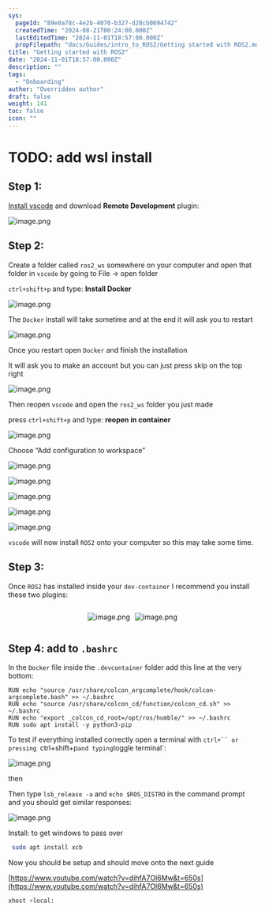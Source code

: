 ```yaml
---
sys:
  pageId: "89e0a78c-4e2b-4070-b327-d28cb0694742"
  createdTime: "2024-08-21T00:24:00.000Z"
  lastEditedTime: "2024-11-01T18:57:00.000Z"
  propFilepath: "docs/Guides/intro_to_ROS2/Getting started with ROS2.md"
title: "Getting started with ROS2"
date: "2024-11-01T18:57:00.000Z"
description: ""
tags:
  - "Onboarding"
author: "Overridden author"
draft: false
weight: 141
toc: false
icon: ""
---
```


# TODO: add wsl install

## Step 1:

[Install vscode](https://code.visualstudio.com/download) and download **Remote Development** plugin:

![image.png](https://prod-files-secure.s3.us-west-2.amazonaws.com/d518164a-d88e-44d1-a4ee-3adb3bd8bce0/efb52993-1881-4a40-b95e-6f020334f022/image.png?X-Amz-Algorithm=AWS4-HMAC-SHA256&X-Amz-Content-Sha256=UNSIGNED-PAYLOAD&X-Amz-Credential=ASIAZI2LB466XLCLVL6W%2F20250407%2Fus-west-2%2Fs3%2Faws4_request&X-Amz-Date=20250407T090945Z&X-Amz-Expires=3600&X-Amz-Security-Token=IQoJb3JpZ2luX2VjEOH%2F%2F%2F%2F%2F%2F%2F%2F%2F%2FwEaCXVzLXdlc3QtMiJIMEYCIQCMj6shqH9h9FH2tx1m5wSJF7sygR3UW9Cg7PzpqbVD0QIhANocW2%2Fr%2Fb5zNT4ZZCuoiYwuMmrAG5jtre0PXYo8dtAIKv8DCFoQABoMNjM3NDIzMTgzODA1IgzxmQDzYHxowZf0J%2Bcq3APi9htsgI7F2Ss4uzOhAdwBylRNSxWAWwGiGYyaDUVf70bomCtQTZYfVUCjgkD5zvOqNUSPkCcwH0f%2Fr2RFfvCJaSfAmRYuzqBNZSHF5W8xIJkKl9ZJ5BFVmqcYZeQAjG8iDz3vxY%2BXIWaX%2FWj5lvwLS%2BnQInAvizHPCR2cgmxSWbA5Ewcs4YYYU6gIxCSLBJIQzuT6fBojItwBixwgHFws2h1%2F%2BKLwFNkwT6hyZQv9%2FiXQaCuMqCFDGLQyxKEF1SlnG8lWCeiKFMh6iryiEhJF0NUZSfYnOQIUY%2FxwU%2BQX1RkPAdNAxdGg1q%2FuHlJgSWIdQsfWuBdK7t7Qbc2RAiMsgqlluxKONVB6mZtacll81cwShmx6TXnzHU%2B77bb7TAkiCqujRxJGcSLcru1ZIyD21O%2Ba%2BsKAg5JAHNlgp1%2BA2LNTokOpRGbll6uN%2BNPP48vJyQmyvUyhwKgEHnPsKlc6zNiXrQB29%2ByIvXqF7kt0fH%2BWsHCOQejR07yzHikqyVN5idB1HGGgrCW52GNesXqMtQsZNPUPtncdK1e%2F3AXOKHuHv167yhOwTW%2F5vOweOyqyxCfDj8f1EieX0n%2FeDnGz7OQ9jUZIAEy3Ok7XmunvayxCFum0difuUqEHkjCJoc6%2FBjqkAVFz42c0C3Zfdv77sea0h8iNWdSoUzqe%2BE%2FMKKKUFssiiQm466DW%2BU%2BZ6Mzgejf%2BvtAURRYRJK8kEByI%2B0raF2%2B1B0eWaDkwGc%2FACUSBpSY%2Frd4wKJAO13qqBqapBpDjwnwzeSenYFuJ2APGZIhCtATWkRM6jwMRB91bsekT8Qofs0KLyvKbTWUeLv%2Fjf8cJn50SOoHAS2m9TL1%2B%2BhVHjcwJqkv%2B&X-Amz-Signature=f1aa07efe71da49518efdea6502fc53ab207043a3eb3b54ef269bf237bd49286&X-Amz-SignedHeaders=host&x-id=GetObject)

## Step 2:

Create a folder called `ros2_ws` somewhere on your computer and open that folder in `vscode` by going to File → open folder 

`ctrl+shift+p` and type: **Install Docker**

![image.png](https://prod-files-secure.s3.us-west-2.amazonaws.com/d518164a-d88e-44d1-a4ee-3adb3bd8bce0/2269dc0e-1cd5-47ff-bceb-c04ad9b2eab0/image.png?X-Amz-Algorithm=AWS4-HMAC-SHA256&X-Amz-Content-Sha256=UNSIGNED-PAYLOAD&X-Amz-Credential=ASIAZI2LB466XLCLVL6W%2F20250407%2Fus-west-2%2Fs3%2Faws4_request&X-Amz-Date=20250407T090945Z&X-Amz-Expires=3600&X-Amz-Security-Token=IQoJb3JpZ2luX2VjEOH%2F%2F%2F%2F%2F%2F%2F%2F%2F%2FwEaCXVzLXdlc3QtMiJIMEYCIQCMj6shqH9h9FH2tx1m5wSJF7sygR3UW9Cg7PzpqbVD0QIhANocW2%2Fr%2Fb5zNT4ZZCuoiYwuMmrAG5jtre0PXYo8dtAIKv8DCFoQABoMNjM3NDIzMTgzODA1IgzxmQDzYHxowZf0J%2Bcq3APi9htsgI7F2Ss4uzOhAdwBylRNSxWAWwGiGYyaDUVf70bomCtQTZYfVUCjgkD5zvOqNUSPkCcwH0f%2Fr2RFfvCJaSfAmRYuzqBNZSHF5W8xIJkKl9ZJ5BFVmqcYZeQAjG8iDz3vxY%2BXIWaX%2FWj5lvwLS%2BnQInAvizHPCR2cgmxSWbA5Ewcs4YYYU6gIxCSLBJIQzuT6fBojItwBixwgHFws2h1%2F%2BKLwFNkwT6hyZQv9%2FiXQaCuMqCFDGLQyxKEF1SlnG8lWCeiKFMh6iryiEhJF0NUZSfYnOQIUY%2FxwU%2BQX1RkPAdNAxdGg1q%2FuHlJgSWIdQsfWuBdK7t7Qbc2RAiMsgqlluxKONVB6mZtacll81cwShmx6TXnzHU%2B77bb7TAkiCqujRxJGcSLcru1ZIyD21O%2Ba%2BsKAg5JAHNlgp1%2BA2LNTokOpRGbll6uN%2BNPP48vJyQmyvUyhwKgEHnPsKlc6zNiXrQB29%2ByIvXqF7kt0fH%2BWsHCOQejR07yzHikqyVN5idB1HGGgrCW52GNesXqMtQsZNPUPtncdK1e%2F3AXOKHuHv167yhOwTW%2F5vOweOyqyxCfDj8f1EieX0n%2FeDnGz7OQ9jUZIAEy3Ok7XmunvayxCFum0difuUqEHkjCJoc6%2FBjqkAVFz42c0C3Zfdv77sea0h8iNWdSoUzqe%2BE%2FMKKKUFssiiQm466DW%2BU%2BZ6Mzgejf%2BvtAURRYRJK8kEByI%2B0raF2%2B1B0eWaDkwGc%2FACUSBpSY%2Frd4wKJAO13qqBqapBpDjwnwzeSenYFuJ2APGZIhCtATWkRM6jwMRB91bsekT8Qofs0KLyvKbTWUeLv%2Fjf8cJn50SOoHAS2m9TL1%2B%2BhVHjcwJqkv%2B&X-Amz-Signature=89b4dbe6fe75a14c008852c5d4d40d8b6c94436c271f2521d70d6e071edf8db7&X-Amz-SignedHeaders=host&x-id=GetObject)

The `Docker` install will take sometime and at the end it will ask you to restart

![image.png](https://prod-files-secure.s3.us-west-2.amazonaws.com/d518164a-d88e-44d1-a4ee-3adb3bd8bce0/ed233f78-be33-4b1f-b89c-9c346c0e961e/image.png?X-Amz-Algorithm=AWS4-HMAC-SHA256&X-Amz-Content-Sha256=UNSIGNED-PAYLOAD&X-Amz-Credential=ASIAZI2LB466XLCLVL6W%2F20250407%2Fus-west-2%2Fs3%2Faws4_request&X-Amz-Date=20250407T090945Z&X-Amz-Expires=3600&X-Amz-Security-Token=IQoJb3JpZ2luX2VjEOH%2F%2F%2F%2F%2F%2F%2F%2F%2F%2FwEaCXVzLXdlc3QtMiJIMEYCIQCMj6shqH9h9FH2tx1m5wSJF7sygR3UW9Cg7PzpqbVD0QIhANocW2%2Fr%2Fb5zNT4ZZCuoiYwuMmrAG5jtre0PXYo8dtAIKv8DCFoQABoMNjM3NDIzMTgzODA1IgzxmQDzYHxowZf0J%2Bcq3APi9htsgI7F2Ss4uzOhAdwBylRNSxWAWwGiGYyaDUVf70bomCtQTZYfVUCjgkD5zvOqNUSPkCcwH0f%2Fr2RFfvCJaSfAmRYuzqBNZSHF5W8xIJkKl9ZJ5BFVmqcYZeQAjG8iDz3vxY%2BXIWaX%2FWj5lvwLS%2BnQInAvizHPCR2cgmxSWbA5Ewcs4YYYU6gIxCSLBJIQzuT6fBojItwBixwgHFws2h1%2F%2BKLwFNkwT6hyZQv9%2FiXQaCuMqCFDGLQyxKEF1SlnG8lWCeiKFMh6iryiEhJF0NUZSfYnOQIUY%2FxwU%2BQX1RkPAdNAxdGg1q%2FuHlJgSWIdQsfWuBdK7t7Qbc2RAiMsgqlluxKONVB6mZtacll81cwShmx6TXnzHU%2B77bb7TAkiCqujRxJGcSLcru1ZIyD21O%2Ba%2BsKAg5JAHNlgp1%2BA2LNTokOpRGbll6uN%2BNPP48vJyQmyvUyhwKgEHnPsKlc6zNiXrQB29%2ByIvXqF7kt0fH%2BWsHCOQejR07yzHikqyVN5idB1HGGgrCW52GNesXqMtQsZNPUPtncdK1e%2F3AXOKHuHv167yhOwTW%2F5vOweOyqyxCfDj8f1EieX0n%2FeDnGz7OQ9jUZIAEy3Ok7XmunvayxCFum0difuUqEHkjCJoc6%2FBjqkAVFz42c0C3Zfdv77sea0h8iNWdSoUzqe%2BE%2FMKKKUFssiiQm466DW%2BU%2BZ6Mzgejf%2BvtAURRYRJK8kEByI%2B0raF2%2B1B0eWaDkwGc%2FACUSBpSY%2Frd4wKJAO13qqBqapBpDjwnwzeSenYFuJ2APGZIhCtATWkRM6jwMRB91bsekT8Qofs0KLyvKbTWUeLv%2Fjf8cJn50SOoHAS2m9TL1%2B%2BhVHjcwJqkv%2B&X-Amz-Signature=6bd4e463ad3a68a260a588e17d58ad06c8bc5443ec7b7c8787da896ae6bcbcda&X-Amz-SignedHeaders=host&x-id=GetObject)

Once you restart open `Docker` and finish the installation

It will ask you to make an account but you can just press skip on the top right

![image.png](https://prod-files-secure.s3.us-west-2.amazonaws.com/d518164a-d88e-44d1-a4ee-3adb3bd8bce0/21010ad9-1659-4fd9-9f59-9932a09b2a3d/image.png?X-Amz-Algorithm=AWS4-HMAC-SHA256&X-Amz-Content-Sha256=UNSIGNED-PAYLOAD&X-Amz-Credential=ASIAZI2LB466XLCLVL6W%2F20250407%2Fus-west-2%2Fs3%2Faws4_request&X-Amz-Date=20250407T090945Z&X-Amz-Expires=3600&X-Amz-Security-Token=IQoJb3JpZ2luX2VjEOH%2F%2F%2F%2F%2F%2F%2F%2F%2F%2FwEaCXVzLXdlc3QtMiJIMEYCIQCMj6shqH9h9FH2tx1m5wSJF7sygR3UW9Cg7PzpqbVD0QIhANocW2%2Fr%2Fb5zNT4ZZCuoiYwuMmrAG5jtre0PXYo8dtAIKv8DCFoQABoMNjM3NDIzMTgzODA1IgzxmQDzYHxowZf0J%2Bcq3APi9htsgI7F2Ss4uzOhAdwBylRNSxWAWwGiGYyaDUVf70bomCtQTZYfVUCjgkD5zvOqNUSPkCcwH0f%2Fr2RFfvCJaSfAmRYuzqBNZSHF5W8xIJkKl9ZJ5BFVmqcYZeQAjG8iDz3vxY%2BXIWaX%2FWj5lvwLS%2BnQInAvizHPCR2cgmxSWbA5Ewcs4YYYU6gIxCSLBJIQzuT6fBojItwBixwgHFws2h1%2F%2BKLwFNkwT6hyZQv9%2FiXQaCuMqCFDGLQyxKEF1SlnG8lWCeiKFMh6iryiEhJF0NUZSfYnOQIUY%2FxwU%2BQX1RkPAdNAxdGg1q%2FuHlJgSWIdQsfWuBdK7t7Qbc2RAiMsgqlluxKONVB6mZtacll81cwShmx6TXnzHU%2B77bb7TAkiCqujRxJGcSLcru1ZIyD21O%2Ba%2BsKAg5JAHNlgp1%2BA2LNTokOpRGbll6uN%2BNPP48vJyQmyvUyhwKgEHnPsKlc6zNiXrQB29%2ByIvXqF7kt0fH%2BWsHCOQejR07yzHikqyVN5idB1HGGgrCW52GNesXqMtQsZNPUPtncdK1e%2F3AXOKHuHv167yhOwTW%2F5vOweOyqyxCfDj8f1EieX0n%2FeDnGz7OQ9jUZIAEy3Ok7XmunvayxCFum0difuUqEHkjCJoc6%2FBjqkAVFz42c0C3Zfdv77sea0h8iNWdSoUzqe%2BE%2FMKKKUFssiiQm466DW%2BU%2BZ6Mzgejf%2BvtAURRYRJK8kEByI%2B0raF2%2B1B0eWaDkwGc%2FACUSBpSY%2Frd4wKJAO13qqBqapBpDjwnwzeSenYFuJ2APGZIhCtATWkRM6jwMRB91bsekT8Qofs0KLyvKbTWUeLv%2Fjf8cJn50SOoHAS2m9TL1%2B%2BhVHjcwJqkv%2B&X-Amz-Signature=4086b224005e4290aa9caebdb18369747cee8da07725306e4a3d5941ff589abe&X-Amz-SignedHeaders=host&x-id=GetObject)

Then reopen `vscode` and open the `ros2_ws` folder you just made

press `ctrl+shift+p` and type: **reopen in container**

![image.png](https://prod-files-secure.s3.us-west-2.amazonaws.com/d518164a-d88e-44d1-a4ee-3adb3bd8bce0/4e93b8c2-41ad-488c-8095-c74205196118/image.png?X-Amz-Algorithm=AWS4-HMAC-SHA256&X-Amz-Content-Sha256=UNSIGNED-PAYLOAD&X-Amz-Credential=ASIAZI2LB466XLCLVL6W%2F20250407%2Fus-west-2%2Fs3%2Faws4_request&X-Amz-Date=20250407T090945Z&X-Amz-Expires=3600&X-Amz-Security-Token=IQoJb3JpZ2luX2VjEOH%2F%2F%2F%2F%2F%2F%2F%2F%2F%2FwEaCXVzLXdlc3QtMiJIMEYCIQCMj6shqH9h9FH2tx1m5wSJF7sygR3UW9Cg7PzpqbVD0QIhANocW2%2Fr%2Fb5zNT4ZZCuoiYwuMmrAG5jtre0PXYo8dtAIKv8DCFoQABoMNjM3NDIzMTgzODA1IgzxmQDzYHxowZf0J%2Bcq3APi9htsgI7F2Ss4uzOhAdwBylRNSxWAWwGiGYyaDUVf70bomCtQTZYfVUCjgkD5zvOqNUSPkCcwH0f%2Fr2RFfvCJaSfAmRYuzqBNZSHF5W8xIJkKl9ZJ5BFVmqcYZeQAjG8iDz3vxY%2BXIWaX%2FWj5lvwLS%2BnQInAvizHPCR2cgmxSWbA5Ewcs4YYYU6gIxCSLBJIQzuT6fBojItwBixwgHFws2h1%2F%2BKLwFNkwT6hyZQv9%2FiXQaCuMqCFDGLQyxKEF1SlnG8lWCeiKFMh6iryiEhJF0NUZSfYnOQIUY%2FxwU%2BQX1RkPAdNAxdGg1q%2FuHlJgSWIdQsfWuBdK7t7Qbc2RAiMsgqlluxKONVB6mZtacll81cwShmx6TXnzHU%2B77bb7TAkiCqujRxJGcSLcru1ZIyD21O%2Ba%2BsKAg5JAHNlgp1%2BA2LNTokOpRGbll6uN%2BNPP48vJyQmyvUyhwKgEHnPsKlc6zNiXrQB29%2ByIvXqF7kt0fH%2BWsHCOQejR07yzHikqyVN5idB1HGGgrCW52GNesXqMtQsZNPUPtncdK1e%2F3AXOKHuHv167yhOwTW%2F5vOweOyqyxCfDj8f1EieX0n%2FeDnGz7OQ9jUZIAEy3Ok7XmunvayxCFum0difuUqEHkjCJoc6%2FBjqkAVFz42c0C3Zfdv77sea0h8iNWdSoUzqe%2BE%2FMKKKUFssiiQm466DW%2BU%2BZ6Mzgejf%2BvtAURRYRJK8kEByI%2B0raF2%2B1B0eWaDkwGc%2FACUSBpSY%2Frd4wKJAO13qqBqapBpDjwnwzeSenYFuJ2APGZIhCtATWkRM6jwMRB91bsekT8Qofs0KLyvKbTWUeLv%2Fjf8cJn50SOoHAS2m9TL1%2B%2BhVHjcwJqkv%2B&X-Amz-Signature=890f744aa2517151d4d396f09fbc8a111b50411668de7010c3dffb42928b9a40&X-Amz-SignedHeaders=host&x-id=GetObject)

Choose “Add configuration to workspace”

![image.png](https://prod-files-secure.s3.us-west-2.amazonaws.com/d518164a-d88e-44d1-a4ee-3adb3bd8bce0/9560b282-5060-4989-ba37-97e7b2c22476/image.png?X-Amz-Algorithm=AWS4-HMAC-SHA256&X-Amz-Content-Sha256=UNSIGNED-PAYLOAD&X-Amz-Credential=ASIAZI2LB466XLCLVL6W%2F20250407%2Fus-west-2%2Fs3%2Faws4_request&X-Amz-Date=20250407T090945Z&X-Amz-Expires=3600&X-Amz-Security-Token=IQoJb3JpZ2luX2VjEOH%2F%2F%2F%2F%2F%2F%2F%2F%2F%2FwEaCXVzLXdlc3QtMiJIMEYCIQCMj6shqH9h9FH2tx1m5wSJF7sygR3UW9Cg7PzpqbVD0QIhANocW2%2Fr%2Fb5zNT4ZZCuoiYwuMmrAG5jtre0PXYo8dtAIKv8DCFoQABoMNjM3NDIzMTgzODA1IgzxmQDzYHxowZf0J%2Bcq3APi9htsgI7F2Ss4uzOhAdwBylRNSxWAWwGiGYyaDUVf70bomCtQTZYfVUCjgkD5zvOqNUSPkCcwH0f%2Fr2RFfvCJaSfAmRYuzqBNZSHF5W8xIJkKl9ZJ5BFVmqcYZeQAjG8iDz3vxY%2BXIWaX%2FWj5lvwLS%2BnQInAvizHPCR2cgmxSWbA5Ewcs4YYYU6gIxCSLBJIQzuT6fBojItwBixwgHFws2h1%2F%2BKLwFNkwT6hyZQv9%2FiXQaCuMqCFDGLQyxKEF1SlnG8lWCeiKFMh6iryiEhJF0NUZSfYnOQIUY%2FxwU%2BQX1RkPAdNAxdGg1q%2FuHlJgSWIdQsfWuBdK7t7Qbc2RAiMsgqlluxKONVB6mZtacll81cwShmx6TXnzHU%2B77bb7TAkiCqujRxJGcSLcru1ZIyD21O%2Ba%2BsKAg5JAHNlgp1%2BA2LNTokOpRGbll6uN%2BNPP48vJyQmyvUyhwKgEHnPsKlc6zNiXrQB29%2ByIvXqF7kt0fH%2BWsHCOQejR07yzHikqyVN5idB1HGGgrCW52GNesXqMtQsZNPUPtncdK1e%2F3AXOKHuHv167yhOwTW%2F5vOweOyqyxCfDj8f1EieX0n%2FeDnGz7OQ9jUZIAEy3Ok7XmunvayxCFum0difuUqEHkjCJoc6%2FBjqkAVFz42c0C3Zfdv77sea0h8iNWdSoUzqe%2BE%2FMKKKUFssiiQm466DW%2BU%2BZ6Mzgejf%2BvtAURRYRJK8kEByI%2B0raF2%2B1B0eWaDkwGc%2FACUSBpSY%2Frd4wKJAO13qqBqapBpDjwnwzeSenYFuJ2APGZIhCtATWkRM6jwMRB91bsekT8Qofs0KLyvKbTWUeLv%2Fjf8cJn50SOoHAS2m9TL1%2B%2BhVHjcwJqkv%2B&X-Amz-Signature=81190b4a96d58b69a6df3da018a49af5284863a59e011db9d0506ae7792db732&X-Amz-SignedHeaders=host&x-id=GetObject)

![image.png](https://prod-files-secure.s3.us-west-2.amazonaws.com/d518164a-d88e-44d1-a4ee-3adb3bd8bce0/2ee63f81-886b-48e8-a553-dc6e5eac99e4/image.png?X-Amz-Algorithm=AWS4-HMAC-SHA256&X-Amz-Content-Sha256=UNSIGNED-PAYLOAD&X-Amz-Credential=ASIAZI2LB466XLCLVL6W%2F20250407%2Fus-west-2%2Fs3%2Faws4_request&X-Amz-Date=20250407T090945Z&X-Amz-Expires=3600&X-Amz-Security-Token=IQoJb3JpZ2luX2VjEOH%2F%2F%2F%2F%2F%2F%2F%2F%2F%2FwEaCXVzLXdlc3QtMiJIMEYCIQCMj6shqH9h9FH2tx1m5wSJF7sygR3UW9Cg7PzpqbVD0QIhANocW2%2Fr%2Fb5zNT4ZZCuoiYwuMmrAG5jtre0PXYo8dtAIKv8DCFoQABoMNjM3NDIzMTgzODA1IgzxmQDzYHxowZf0J%2Bcq3APi9htsgI7F2Ss4uzOhAdwBylRNSxWAWwGiGYyaDUVf70bomCtQTZYfVUCjgkD5zvOqNUSPkCcwH0f%2Fr2RFfvCJaSfAmRYuzqBNZSHF5W8xIJkKl9ZJ5BFVmqcYZeQAjG8iDz3vxY%2BXIWaX%2FWj5lvwLS%2BnQInAvizHPCR2cgmxSWbA5Ewcs4YYYU6gIxCSLBJIQzuT6fBojItwBixwgHFws2h1%2F%2BKLwFNkwT6hyZQv9%2FiXQaCuMqCFDGLQyxKEF1SlnG8lWCeiKFMh6iryiEhJF0NUZSfYnOQIUY%2FxwU%2BQX1RkPAdNAxdGg1q%2FuHlJgSWIdQsfWuBdK7t7Qbc2RAiMsgqlluxKONVB6mZtacll81cwShmx6TXnzHU%2B77bb7TAkiCqujRxJGcSLcru1ZIyD21O%2Ba%2BsKAg5JAHNlgp1%2BA2LNTokOpRGbll6uN%2BNPP48vJyQmyvUyhwKgEHnPsKlc6zNiXrQB29%2ByIvXqF7kt0fH%2BWsHCOQejR07yzHikqyVN5idB1HGGgrCW52GNesXqMtQsZNPUPtncdK1e%2F3AXOKHuHv167yhOwTW%2F5vOweOyqyxCfDj8f1EieX0n%2FeDnGz7OQ9jUZIAEy3Ok7XmunvayxCFum0difuUqEHkjCJoc6%2FBjqkAVFz42c0C3Zfdv77sea0h8iNWdSoUzqe%2BE%2FMKKKUFssiiQm466DW%2BU%2BZ6Mzgejf%2BvtAURRYRJK8kEByI%2B0raF2%2B1B0eWaDkwGc%2FACUSBpSY%2Frd4wKJAO13qqBqapBpDjwnwzeSenYFuJ2APGZIhCtATWkRM6jwMRB91bsekT8Qofs0KLyvKbTWUeLv%2Fjf8cJn50SOoHAS2m9TL1%2B%2BhVHjcwJqkv%2B&X-Amz-Signature=ffcca43e0dfe8681a19f154c74bf42753d0448da91374dd90e0499998871a671&X-Amz-SignedHeaders=host&x-id=GetObject)

![image.png](https://prod-files-secure.s3.us-west-2.amazonaws.com/d518164a-d88e-44d1-a4ee-3adb3bd8bce0/ae1580b2-b048-407e-aed9-b584224a7a04/image.png?X-Amz-Algorithm=AWS4-HMAC-SHA256&X-Amz-Content-Sha256=UNSIGNED-PAYLOAD&X-Amz-Credential=ASIAZI2LB466XLCLVL6W%2F20250407%2Fus-west-2%2Fs3%2Faws4_request&X-Amz-Date=20250407T090945Z&X-Amz-Expires=3600&X-Amz-Security-Token=IQoJb3JpZ2luX2VjEOH%2F%2F%2F%2F%2F%2F%2F%2F%2F%2FwEaCXVzLXdlc3QtMiJIMEYCIQCMj6shqH9h9FH2tx1m5wSJF7sygR3UW9Cg7PzpqbVD0QIhANocW2%2Fr%2Fb5zNT4ZZCuoiYwuMmrAG5jtre0PXYo8dtAIKv8DCFoQABoMNjM3NDIzMTgzODA1IgzxmQDzYHxowZf0J%2Bcq3APi9htsgI7F2Ss4uzOhAdwBylRNSxWAWwGiGYyaDUVf70bomCtQTZYfVUCjgkD5zvOqNUSPkCcwH0f%2Fr2RFfvCJaSfAmRYuzqBNZSHF5W8xIJkKl9ZJ5BFVmqcYZeQAjG8iDz3vxY%2BXIWaX%2FWj5lvwLS%2BnQInAvizHPCR2cgmxSWbA5Ewcs4YYYU6gIxCSLBJIQzuT6fBojItwBixwgHFws2h1%2F%2BKLwFNkwT6hyZQv9%2FiXQaCuMqCFDGLQyxKEF1SlnG8lWCeiKFMh6iryiEhJF0NUZSfYnOQIUY%2FxwU%2BQX1RkPAdNAxdGg1q%2FuHlJgSWIdQsfWuBdK7t7Qbc2RAiMsgqlluxKONVB6mZtacll81cwShmx6TXnzHU%2B77bb7TAkiCqujRxJGcSLcru1ZIyD21O%2Ba%2BsKAg5JAHNlgp1%2BA2LNTokOpRGbll6uN%2BNPP48vJyQmyvUyhwKgEHnPsKlc6zNiXrQB29%2ByIvXqF7kt0fH%2BWsHCOQejR07yzHikqyVN5idB1HGGgrCW52GNesXqMtQsZNPUPtncdK1e%2F3AXOKHuHv167yhOwTW%2F5vOweOyqyxCfDj8f1EieX0n%2FeDnGz7OQ9jUZIAEy3Ok7XmunvayxCFum0difuUqEHkjCJoc6%2FBjqkAVFz42c0C3Zfdv77sea0h8iNWdSoUzqe%2BE%2FMKKKUFssiiQm466DW%2BU%2BZ6Mzgejf%2BvtAURRYRJK8kEByI%2B0raF2%2B1B0eWaDkwGc%2FACUSBpSY%2Frd4wKJAO13qqBqapBpDjwnwzeSenYFuJ2APGZIhCtATWkRM6jwMRB91bsekT8Qofs0KLyvKbTWUeLv%2Fjf8cJn50SOoHAS2m9TL1%2B%2BhVHjcwJqkv%2B&X-Amz-Signature=926f01e19551a15f5a00929407edeafb603e1c4556e04075393f70344b91984d&X-Amz-SignedHeaders=host&x-id=GetObject)

![image.png](https://prod-files-secure.s3.us-west-2.amazonaws.com/d518164a-d88e-44d1-a4ee-3adb3bd8bce0/53255b28-f75e-430f-b9e3-c0ac8577e42b/image.png?X-Amz-Algorithm=AWS4-HMAC-SHA256&X-Amz-Content-Sha256=UNSIGNED-PAYLOAD&X-Amz-Credential=ASIAZI2LB466XLCLVL6W%2F20250407%2Fus-west-2%2Fs3%2Faws4_request&X-Amz-Date=20250407T090945Z&X-Amz-Expires=3600&X-Amz-Security-Token=IQoJb3JpZ2luX2VjEOH%2F%2F%2F%2F%2F%2F%2F%2F%2F%2FwEaCXVzLXdlc3QtMiJIMEYCIQCMj6shqH9h9FH2tx1m5wSJF7sygR3UW9Cg7PzpqbVD0QIhANocW2%2Fr%2Fb5zNT4ZZCuoiYwuMmrAG5jtre0PXYo8dtAIKv8DCFoQABoMNjM3NDIzMTgzODA1IgzxmQDzYHxowZf0J%2Bcq3APi9htsgI7F2Ss4uzOhAdwBylRNSxWAWwGiGYyaDUVf70bomCtQTZYfVUCjgkD5zvOqNUSPkCcwH0f%2Fr2RFfvCJaSfAmRYuzqBNZSHF5W8xIJkKl9ZJ5BFVmqcYZeQAjG8iDz3vxY%2BXIWaX%2FWj5lvwLS%2BnQInAvizHPCR2cgmxSWbA5Ewcs4YYYU6gIxCSLBJIQzuT6fBojItwBixwgHFws2h1%2F%2BKLwFNkwT6hyZQv9%2FiXQaCuMqCFDGLQyxKEF1SlnG8lWCeiKFMh6iryiEhJF0NUZSfYnOQIUY%2FxwU%2BQX1RkPAdNAxdGg1q%2FuHlJgSWIdQsfWuBdK7t7Qbc2RAiMsgqlluxKONVB6mZtacll81cwShmx6TXnzHU%2B77bb7TAkiCqujRxJGcSLcru1ZIyD21O%2Ba%2BsKAg5JAHNlgp1%2BA2LNTokOpRGbll6uN%2BNPP48vJyQmyvUyhwKgEHnPsKlc6zNiXrQB29%2ByIvXqF7kt0fH%2BWsHCOQejR07yzHikqyVN5idB1HGGgrCW52GNesXqMtQsZNPUPtncdK1e%2F3AXOKHuHv167yhOwTW%2F5vOweOyqyxCfDj8f1EieX0n%2FeDnGz7OQ9jUZIAEy3Ok7XmunvayxCFum0difuUqEHkjCJoc6%2FBjqkAVFz42c0C3Zfdv77sea0h8iNWdSoUzqe%2BE%2FMKKKUFssiiQm466DW%2BU%2BZ6Mzgejf%2BvtAURRYRJK8kEByI%2B0raF2%2B1B0eWaDkwGc%2FACUSBpSY%2Frd4wKJAO13qqBqapBpDjwnwzeSenYFuJ2APGZIhCtATWkRM6jwMRB91bsekT8Qofs0KLyvKbTWUeLv%2Fjf8cJn50SOoHAS2m9TL1%2B%2BhVHjcwJqkv%2B&X-Amz-Signature=5d4e449dd1ec552ee176a3bf50dfd6bc42a7408879054a212c28831420da3a70&X-Amz-SignedHeaders=host&x-id=GetObject)

![image.png](https://prod-files-secure.s3.us-west-2.amazonaws.com/d518164a-d88e-44d1-a4ee-3adb3bd8bce0/7c562767-5af9-4ffb-97d1-327bcdf4ee00/image.png?X-Amz-Algorithm=AWS4-HMAC-SHA256&X-Amz-Content-Sha256=UNSIGNED-PAYLOAD&X-Amz-Credential=ASIAZI2LB466XLCLVL6W%2F20250407%2Fus-west-2%2Fs3%2Faws4_request&X-Amz-Date=20250407T090945Z&X-Amz-Expires=3600&X-Amz-Security-Token=IQoJb3JpZ2luX2VjEOH%2F%2F%2F%2F%2F%2F%2F%2F%2F%2FwEaCXVzLXdlc3QtMiJIMEYCIQCMj6shqH9h9FH2tx1m5wSJF7sygR3UW9Cg7PzpqbVD0QIhANocW2%2Fr%2Fb5zNT4ZZCuoiYwuMmrAG5jtre0PXYo8dtAIKv8DCFoQABoMNjM3NDIzMTgzODA1IgzxmQDzYHxowZf0J%2Bcq3APi9htsgI7F2Ss4uzOhAdwBylRNSxWAWwGiGYyaDUVf70bomCtQTZYfVUCjgkD5zvOqNUSPkCcwH0f%2Fr2RFfvCJaSfAmRYuzqBNZSHF5W8xIJkKl9ZJ5BFVmqcYZeQAjG8iDz3vxY%2BXIWaX%2FWj5lvwLS%2BnQInAvizHPCR2cgmxSWbA5Ewcs4YYYU6gIxCSLBJIQzuT6fBojItwBixwgHFws2h1%2F%2BKLwFNkwT6hyZQv9%2FiXQaCuMqCFDGLQyxKEF1SlnG8lWCeiKFMh6iryiEhJF0NUZSfYnOQIUY%2FxwU%2BQX1RkPAdNAxdGg1q%2FuHlJgSWIdQsfWuBdK7t7Qbc2RAiMsgqlluxKONVB6mZtacll81cwShmx6TXnzHU%2B77bb7TAkiCqujRxJGcSLcru1ZIyD21O%2Ba%2BsKAg5JAHNlgp1%2BA2LNTokOpRGbll6uN%2BNPP48vJyQmyvUyhwKgEHnPsKlc6zNiXrQB29%2ByIvXqF7kt0fH%2BWsHCOQejR07yzHikqyVN5idB1HGGgrCW52GNesXqMtQsZNPUPtncdK1e%2F3AXOKHuHv167yhOwTW%2F5vOweOyqyxCfDj8f1EieX0n%2FeDnGz7OQ9jUZIAEy3Ok7XmunvayxCFum0difuUqEHkjCJoc6%2FBjqkAVFz42c0C3Zfdv77sea0h8iNWdSoUzqe%2BE%2FMKKKUFssiiQm466DW%2BU%2BZ6Mzgejf%2BvtAURRYRJK8kEByI%2B0raF2%2B1B0eWaDkwGc%2FACUSBpSY%2Frd4wKJAO13qqBqapBpDjwnwzeSenYFuJ2APGZIhCtATWkRM6jwMRB91bsekT8Qofs0KLyvKbTWUeLv%2Fjf8cJn50SOoHAS2m9TL1%2B%2BhVHjcwJqkv%2B&X-Amz-Signature=b28d029c0b0785cbe4f998074f99361a280b7a0d63f66795d7b8c79e3fe8e73b&X-Amz-SignedHeaders=host&x-id=GetObject)

`vscode` will now install `ROS2` onto your computer so this may take some time.

## Step 3:

Once `ROS2` has installed inside your `dev-container` I recommend you install these two plugins:

<div style="display: flex;flex-direction: row; column-gap:10px; max-width: 630px;justify-content: center;">
<div>

![image.png](https://prod-files-secure.s3.us-west-2.amazonaws.com/d518164a-d88e-44d1-a4ee-3adb3bd8bce0/3fc3d550-5a54-4ba1-ba6b-faa01cdb7369/image.png?X-Amz-Algorithm=AWS4-HMAC-SHA256&X-Amz-Content-Sha256=UNSIGNED-PAYLOAD&X-Amz-Credential=ASIAZI2LB466U7PNLNIJ%2F20250407%2Fus-west-2%2Fs3%2Faws4_request&X-Amz-Date=20250407T090955Z&X-Amz-Expires=3600&X-Amz-Security-Token=IQoJb3JpZ2luX2VjEOH%2F%2F%2F%2F%2F%2F%2F%2F%2F%2FwEaCXVzLXdlc3QtMiJHMEUCIBIajQoQZrqU7vQ8MzSoiNcC9LU%2FQVRqd6bZcjZZWyVGAiEAuv9ma0Yr0APVRDceu631N4tawjVwobE0YFObnESrmTIq%2FwMIWhAAGgw2Mzc0MjMxODM4MDUiDK%2FaVNzvu%2FLMQdgzYCrcA7pRP3ipY5%2BgOLCuMdEDb5AsUJhVqCYaH%2BYMgWJAs24zOg8C3F4hvh7C8j9mSwslohYrO6FukiTSI%2FrYsBoRwmJ8sK0ENRmcgdjI9qxC1SwAPtJ5SKfdsZ6MiiH6qlR2igd7GMxeLGYn8ECV2WDN77qxzaL1BoEjvvR%2Foem9u7Z1NmRWc9cWIGtMnqu85S7bjq6UAeULxmCw%2FALUUsmEt%2F66DInky2dM2atcMa5em7v%2BzrB7JUKOaL4nImcvffrbo4M1DmPbaMgPNelFscfvFRo%2B4aBCDxHtUlPHhSL2u79HPx%2Fy%2BcpZT7K6WOeeHTYd6GcJq74sr9LnPpitcpwl5NUahBO6JXCmziBnjWfd023eks7q6EfO8X6HWy%2BigG8b%2Bz3M8E9Tnx3NWSzOPljz65CgWtBiOOWwbBoZDnIiE6I0iUOEm5zy2mto5qk8DX7%2FOJyLVZXrVXkQ2X28p%2F3tn6OEbVze2sgayDyYe74XmMHBzhZROpOIg9jp7Zgo7i%2BeCqrFH0Tr0P6MhIoNzjcAHC8NPoM1ju2DFGXiA5Zdyk2a7d%2Bdm6XxkR3%2FAxpmX8I0OIrtyJIPtZmVxylb855HHuiLL1mqKCup2D501%2BCcRmL9n31l65INfvCmsQsxML%2Bhzr8GOqUBvIhRIL9QMaBy5yX1zs0yvKyE9URZ2O4bfd5dVMKWw7Z5PTPin0jMEAq77hr9XfsQ3etDoXc0cln5rhjF22WKiwMV2Kt2VgaL50PRcS%2FMW11uBJvK60szyWeKJntO8hdVPoLkJdDA%2F3ehzIDl0BnrbiQ543ES1Oa8DjBwV%2B9MFHs2d0tn5YgB8e6mSIkwU2LVcjWG2n9WOTCmKfymk3rVxFwPiPt1&X-Amz-Signature=654d8a5deea57afb5d30b33107a4c601933cbc9af9df636a3634727f8614f3f8&X-Amz-SignedHeaders=host&x-id=GetObject)

</div>
<div>

![image.png](https://prod-files-secure.s3.us-west-2.amazonaws.com/d518164a-d88e-44d1-a4ee-3adb3bd8bce0/d994cc66-13c2-4093-a5a3-f84cf4601a82/image.png?X-Amz-Algorithm=AWS4-HMAC-SHA256&X-Amz-Content-Sha256=UNSIGNED-PAYLOAD&X-Amz-Credential=ASIAZI2LB466XVVD7MXC%2F20250407%2Fus-west-2%2Fs3%2Faws4_request&X-Amz-Date=20250407T090956Z&X-Amz-Expires=3600&X-Amz-Security-Token=IQoJb3JpZ2luX2VjEOH%2F%2F%2F%2F%2F%2F%2F%2F%2F%2FwEaCXVzLXdlc3QtMiJGMEQCIF3KVmKWYyaTQgtrVN2ddA9Mi6U3leIQuzlitcPDasqJAiAgwK%2BBeJ1fGzG%2FSD3tNBO5KJHxCr8SW1FdoreOJdvosCr%2FAwhaEAAaDDYzNzQyMzE4MzgwNSIMZboDGAdAH726LnUWKtwDfw6YG5RIb9ziVyytG%2BJ5IiJudBry5wVQ1qntPR2eDEdbA5P1UBbXp4b84oLwjSd5PXYkVWzJtI9axDAL53UI3xm1HnoxWrZl6%2BEtk5ibpkP2ILSv1iY1dMfravKNMfhtux1Hf4q1a6nA84uJeueHO7sL7%2F8XsvimapPFJoB8FcOjUen1vQdg8MITlvqD0bCGt9L2Od%2BSM8cCg81e9LHnGE00e642NVBOVQ1UQlvnpi%2FA9ymKePwts2sqP0KPYHc648o5EGhwBGsHQoSFZlDiMF%2BOkX%2Bqj2AUBlmqbuixZNDZdHpmM9iyUC6xT73%2B9PlVltXZFnpDbwIMTtPKnC93A9cBhBXkTS8og18Ysvo3uhI5QB98Xc788yB9bnrJw0zvws1MtL%2BioN5fBE5l%2B8Z%2B8tXFv5FTIHkbuvOZlo0sq7NDmOQ91Sq1l2%2Fzoj%2BCRGuZvf0xdwbocmwZI%2Fk7zyOot6Xq4VG5dR9lAYpUQjDzzHBe91Xm%2BkcWB4hr2KmTSdq9QGiImnfiYujEsi%2FjmykGAZgZdTNXj40hRvgnbdrlpY1emxWjFr7QA9TKOuapQFXnZprbOrQ%2BXlrqrGKgy9zqmIhWrMgI%2BkW%2ByVZNObjXka5%2BujBD1RyzD2v%2B8AUwiaHOvwY6pgFwB8LS08bfog3Kig3xdiOjJ3q%2F40701kLsCDvpOfdQzHtl4m4Wn8sKYeZUWUErY3tHYcFhPKs28CD6LZejogaMld5q%2B5hmcnXmLQ2IGbJ981AeRuqQuotdJ1r3eR%2BNYykILTFkVIQas%2BF9Zq%2BxNl62FiNMrKHh5DWRa7VakdadHjH79mG38I%2BMKdXuZxDjylsj4jo3ejiqJe2yieDgkYYZG3DXjEbr&X-Amz-Signature=acd558c52bc6532258e03ab2d2b4aacf5e8f2c32aae2de2dc92e6117562085f0&X-Amz-SignedHeaders=host&x-id=GetObject)

</div>
</div>

## Step 4: add to `.bashrc`

In the `Docker` file inside the `.devcontainer` folder add this line at the very bottom: 

```docker
RUN echo "source /usr/share/colcon_argcomplete/hook/colcon-argcomplete.bash" >> ~/.bashrc
RUN echo "source /usr/share/colcon_cd/function/colcon_cd.sh" >> ~/.bashrc
RUN echo "export _colcon_cd_root=/opt/ros/humble/" >> ~/.bashrc
RUN sudo apt install -y python3-pip 
```

To test if everything installed correctly open a terminal with `ctrl+`` or pressing `ctrl+shift+p` and typing `toggle terminal`:

![image.png](https://prod-files-secure.s3.us-west-2.amazonaws.com/d518164a-d88e-44d1-a4ee-3adb3bd8bce0/6a4943d8-b04e-4c02-9a58-775f3384d1a5/image.png?X-Amz-Algorithm=AWS4-HMAC-SHA256&X-Amz-Content-Sha256=UNSIGNED-PAYLOAD&X-Amz-Credential=ASIAZI2LB466XLCLVL6W%2F20250407%2Fus-west-2%2Fs3%2Faws4_request&X-Amz-Date=20250407T090945Z&X-Amz-Expires=3600&X-Amz-Security-Token=IQoJb3JpZ2luX2VjEOH%2F%2F%2F%2F%2F%2F%2F%2F%2F%2FwEaCXVzLXdlc3QtMiJIMEYCIQCMj6shqH9h9FH2tx1m5wSJF7sygR3UW9Cg7PzpqbVD0QIhANocW2%2Fr%2Fb5zNT4ZZCuoiYwuMmrAG5jtre0PXYo8dtAIKv8DCFoQABoMNjM3NDIzMTgzODA1IgzxmQDzYHxowZf0J%2Bcq3APi9htsgI7F2Ss4uzOhAdwBylRNSxWAWwGiGYyaDUVf70bomCtQTZYfVUCjgkD5zvOqNUSPkCcwH0f%2Fr2RFfvCJaSfAmRYuzqBNZSHF5W8xIJkKl9ZJ5BFVmqcYZeQAjG8iDz3vxY%2BXIWaX%2FWj5lvwLS%2BnQInAvizHPCR2cgmxSWbA5Ewcs4YYYU6gIxCSLBJIQzuT6fBojItwBixwgHFws2h1%2F%2BKLwFNkwT6hyZQv9%2FiXQaCuMqCFDGLQyxKEF1SlnG8lWCeiKFMh6iryiEhJF0NUZSfYnOQIUY%2FxwU%2BQX1RkPAdNAxdGg1q%2FuHlJgSWIdQsfWuBdK7t7Qbc2RAiMsgqlluxKONVB6mZtacll81cwShmx6TXnzHU%2B77bb7TAkiCqujRxJGcSLcru1ZIyD21O%2Ba%2BsKAg5JAHNlgp1%2BA2LNTokOpRGbll6uN%2BNPP48vJyQmyvUyhwKgEHnPsKlc6zNiXrQB29%2ByIvXqF7kt0fH%2BWsHCOQejR07yzHikqyVN5idB1HGGgrCW52GNesXqMtQsZNPUPtncdK1e%2F3AXOKHuHv167yhOwTW%2F5vOweOyqyxCfDj8f1EieX0n%2FeDnGz7OQ9jUZIAEy3Ok7XmunvayxCFum0difuUqEHkjCJoc6%2FBjqkAVFz42c0C3Zfdv77sea0h8iNWdSoUzqe%2BE%2FMKKKUFssiiQm466DW%2BU%2BZ6Mzgejf%2BvtAURRYRJK8kEByI%2B0raF2%2B1B0eWaDkwGc%2FACUSBpSY%2Frd4wKJAO13qqBqapBpDjwnwzeSenYFuJ2APGZIhCtATWkRM6jwMRB91bsekT8Qofs0KLyvKbTWUeLv%2Fjf8cJn50SOoHAS2m9TL1%2B%2BhVHjcwJqkv%2B&X-Amz-Signature=0a20251e5de8e2103751ed3d51c479d55c28003cfdbd3d12febd6e5a1f673950&X-Amz-SignedHeaders=host&x-id=GetObject)

then 

Then type `lsb_release -a` and `echo $ROS_DISTRO` in the command prompt and you should get similar responses:

![image.png](https://prod-files-secure.s3.us-west-2.amazonaws.com/d518164a-d88e-44d1-a4ee-3adb3bd8bce0/3e635dec-a805-4e85-8b9e-d000e5b71a4e/image.png?X-Amz-Algorithm=AWS4-HMAC-SHA256&X-Amz-Content-Sha256=UNSIGNED-PAYLOAD&X-Amz-Credential=ASIAZI2LB466XLCLVL6W%2F20250407%2Fus-west-2%2Fs3%2Faws4_request&X-Amz-Date=20250407T090945Z&X-Amz-Expires=3600&X-Amz-Security-Token=IQoJb3JpZ2luX2VjEOH%2F%2F%2F%2F%2F%2F%2F%2F%2F%2FwEaCXVzLXdlc3QtMiJIMEYCIQCMj6shqH9h9FH2tx1m5wSJF7sygR3UW9Cg7PzpqbVD0QIhANocW2%2Fr%2Fb5zNT4ZZCuoiYwuMmrAG5jtre0PXYo8dtAIKv8DCFoQABoMNjM3NDIzMTgzODA1IgzxmQDzYHxowZf0J%2Bcq3APi9htsgI7F2Ss4uzOhAdwBylRNSxWAWwGiGYyaDUVf70bomCtQTZYfVUCjgkD5zvOqNUSPkCcwH0f%2Fr2RFfvCJaSfAmRYuzqBNZSHF5W8xIJkKl9ZJ5BFVmqcYZeQAjG8iDz3vxY%2BXIWaX%2FWj5lvwLS%2BnQInAvizHPCR2cgmxSWbA5Ewcs4YYYU6gIxCSLBJIQzuT6fBojItwBixwgHFws2h1%2F%2BKLwFNkwT6hyZQv9%2FiXQaCuMqCFDGLQyxKEF1SlnG8lWCeiKFMh6iryiEhJF0NUZSfYnOQIUY%2FxwU%2BQX1RkPAdNAxdGg1q%2FuHlJgSWIdQsfWuBdK7t7Qbc2RAiMsgqlluxKONVB6mZtacll81cwShmx6TXnzHU%2B77bb7TAkiCqujRxJGcSLcru1ZIyD21O%2Ba%2BsKAg5JAHNlgp1%2BA2LNTokOpRGbll6uN%2BNPP48vJyQmyvUyhwKgEHnPsKlc6zNiXrQB29%2ByIvXqF7kt0fH%2BWsHCOQejR07yzHikqyVN5idB1HGGgrCW52GNesXqMtQsZNPUPtncdK1e%2F3AXOKHuHv167yhOwTW%2F5vOweOyqyxCfDj8f1EieX0n%2FeDnGz7OQ9jUZIAEy3Ok7XmunvayxCFum0difuUqEHkjCJoc6%2FBjqkAVFz42c0C3Zfdv77sea0h8iNWdSoUzqe%2BE%2FMKKKUFssiiQm466DW%2BU%2BZ6Mzgejf%2BvtAURRYRJK8kEByI%2B0raF2%2B1B0eWaDkwGc%2FACUSBpSY%2Frd4wKJAO13qqBqapBpDjwnwzeSenYFuJ2APGZIhCtATWkRM6jwMRB91bsekT8Qofs0KLyvKbTWUeLv%2Fjf8cJn50SOoHAS2m9TL1%2B%2BhVHjcwJqkv%2B&X-Amz-Signature=d46fbbe049d89424b5991ee486fdbd9c6127bb77fea0155e8cf9a723df4b6074&X-Amz-SignedHeaders=host&x-id=GetObject)

Install:  to get windows to pass over

```bash
 sudo apt install xcb
```

Now you should be setup and should move onto the next guide 

[https://www.youtube.com/watch?v=dihfA7Ol6Mw&t=650s](https://www.youtube.com/watch?v=dihfA7Ol6Mw&t=650s)

```python
xhost +local:
```
